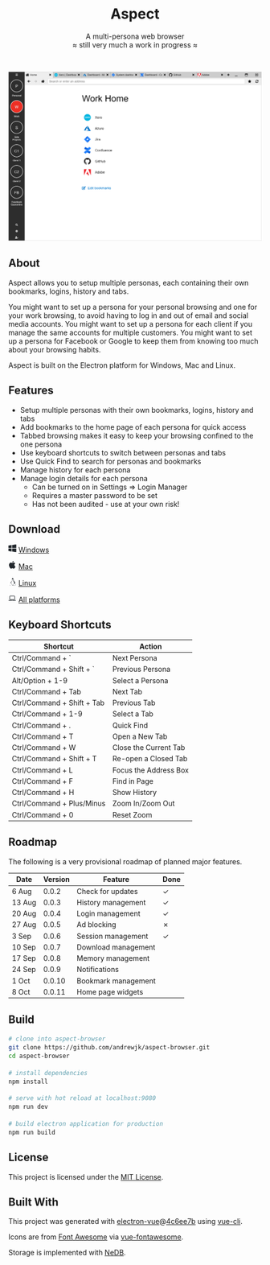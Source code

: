 <div align="center">

# Aspect

A multi-persona web browser  
≈ still very much a work in progress ≈

<p>&nbsp;</p>

</div>

![A screenshot of the main browser screen, showing the list of personas, a home page and some open tabs](/docs/images/screenshot.png)

## About

Aspect allows you to setup multiple personas, each containing their own bookmarks, logins, history and tabs.

You might want to set up a persona for your personal browsing and one for your work browsing, to avoid having to log in and out of email and social media accounts. You might want to set up a persona for each client if you manage the same accounts for multiple customers. You might want to set up a persona for Facebook or Google to keep them from knowing too much about your browsing habits.

Aspect is built on the Electron platform for Windows, Mac and Linux.

## Features

* Setup multiple personas with their own bookmarks, logins, history and tabs
* Add bookmarks to the home page of each persona for quick access
* Tabbed browsing makes it easy to keep your browsing confined to the one persona
* Use keyboard shortcuts to switch between personas and tabs
* Use Quick Find to search for personas and bookmarks
* Manage history for each persona
* Manage login details for each persona
  * Can be turned on in Settings => Login Manager
  * Requires a master password to be set
  * Has not been audited - use at your own risk!

## Download

![Windows logo](/docs/images/windows.png) [Windows](https://github.com/andrewjk/aspect-browser/releases/download/v0.0.6/aspect-browser-setup-0.0.6.exe)

![Apple logo](/docs/images/apple.png) [Mac](https://github.com/andrewjk/aspect-browser/releases/download/v0.0.6/Aspect-0.0.6.dmg)

![Linux logo](/docs/images/linux.png) [Linux](https://github.com/andrewjk/aspect-browser/releases/download/v0.0.6/aspect-browser-0.0.6-x86_64.AppImage)

![All platforms logo](/docs/images/all-platforms.png) [All platforms](https://github.com/andrewjk/aspect-browser/releases/tag/v0.0.6)

## Keyboard Shortcuts

| Shortcut | Action |
| -------- | ------ |
| Ctrl/Command + ` | Next Persona |
| Ctrl/Command + Shift + ` | Previous Persona |
| Alt/Option + 1-9 | Select a Persona |
| Ctrl/Command + Tab | Next Tab |
| Ctrl/Command + Shift + Tab | Previous Tab |
| Ctrl/Command + 1-9 | Select a Tab |
| Ctrl/Command + . | Quick Find |
| Ctrl/Command + T | Open a New Tab |
| Ctrl/Command + W | Close the Current Tab |
| Ctrl/Command + Shift + T | Re-open a Closed Tab |
| Ctrl/Command + L | Focus the Address Box |
| Ctrl/Command + F | Find in Page |
| Ctrl/Command + H | Show History |
| Ctrl/Command + Plus/Minus | Zoom In/Zoom Out |
| Ctrl/Command + 0 | Reset Zoom |

## Roadmap

The following is a very provisional roadmap of planned major features.

| Date | Version | Feature | Done |
| ---- | ------- | ------- | ---- |
| 6 Aug | 0.0.2 | Check for updates | ✓ |
| 13 Aug | 0.0.3 | History management | ✓ |
| 20 Aug | 0.0.4 | Login management | ✓ |
| 27 Aug | 0.0.5 | Ad blocking | ✗ |
| 3 Sep | 0.0.6 | Session management | ✓ |
| 10 Sep | 0.0.7 | Download management | |
| 17 Sep | 0.0.8 | Memory management | |
| 24 Sep | 0.0.9 | Notifications | |
| 1 Oct | 0.0.10 | Bookmark management | |
| 8 Oct | 0.0.11 | Home page widgets | |

## Build

``` bash
# clone into aspect-browser
git clone https://github.com/andrewjk/aspect-browser.git
cd aspect-browser

# install dependencies
npm install  

# serve with hot reload at localhost:9080
npm run dev

# build electron application for production
npm run build

```

## License

This project is licensed under the [MIT License](LICENSE.md).

## Built With

This project was generated with [electron-vue](https://github.com/SimulatedGREG/electron-vue)@[4c6ee7b](https://github.com/SimulatedGREG/electron-vue/tree/4c6ee7bf4f9b4aa647a22ec1c1ca29c2e59c3645) using [vue-cli](https://github.com/vuejs/vue-cli).

Icons are from [Font Awesome](https://fontawesome.com/) via [vue-fontawesome](https://github.com/FortAwesome/vue-fontawesome).

Storage is implemented with [NeDB](https://github.com/louischatriot/nedb/).
